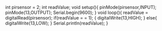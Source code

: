 int pirsensor = 2;
int readValue;
void setup(){
pinMode(pirsensor,INPUT);
pinMode(13,OUTPUT);
Serial.begin(9600);
}
void loop(){
readValue = digitalRead(pirsensor);
if(readValue = = 1);
{
digitalWrite(13,HIGH);
}
else{
digitalWrite(13,LOW);
}
Serial.println(readValue);
}

